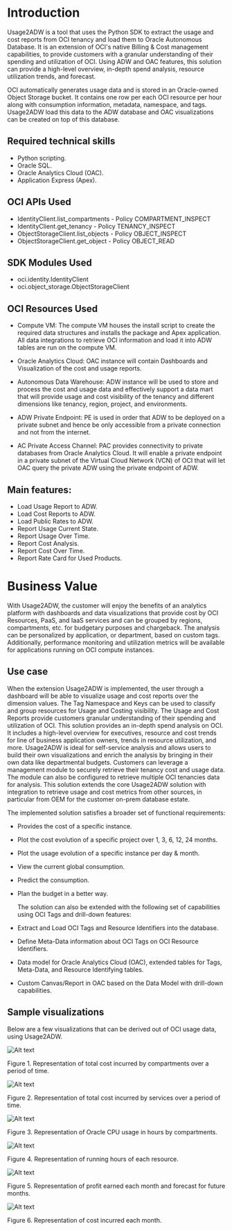 # Introduction

Usage2ADW is a tool that uses the Python SDK to extract the usage and cost reports from OCI tenancy and load them to Oracle Autonomous Database. It is an extension of OCI's native Billing & Cost management capabilities, to provide customers with a granular understanding of their spending and utilization of OCI. Using ADW and OAC features, this solution can provide a high-level overview, in-depth spend analysis, resource utilization trends, and forecast.

OCI automatically generates usage data and is stored in an Oracle-owned Object Storage bucket. It contains one row per each OCI resource per hour along with consumption information, metadata, namespace, and tags. Usage2ADW load this data to the ADW database and OAC visualizations can be created on top of this database.

## Required technical skills

- Python scripting.
- Oracle SQL.
- Oracle Analytics Cloud (OAC).
- Application Express (Apex).

## OCI APIs Used

- IdentityClient.list_compartments - Policy COMPARTMENT_INSPECT
- IdentityClient.get_tenancy - Policy TENANCY_INSPECT
- ObjectStorageClient.list_objects - Policy OBJECT_INSPECT
- ObjectStorageClient.get_object - Policy OBJECT_READ

## SDK Modules Used

- oci.identity.IdentityClient
- oci.object_storage.ObjectStorageClient

## OCI Resources Used

- Compute VM: The compute VM houses the install script to create the required data structures and installs the package and Apex application. All data integrations to retrieve OCI information and load it into ADW tables are run on the compute VM.
  
- Oracle Analytics Cloud: OAC instance will contain Dashboards and Visualization of the cost and usage reports.
  
- Autonomous Data Warehouse: ADW instance will be used to store and process the cost and usage data and effectively support a data mart that will provide usage and cost visibility of the tenancy and different dimensions like tenancy, region, project, and environments.
  
- ADW Private Endpoint: PE is used in order that ADW to be deployed on a private subnet and hence be only accessible from a private connection and not from the internet.
  
- AC Private Access Channel: PAC provides connectivity to private databases from Oracle Analytics Cloud. It will enable a private endpoint in a private subnet of the Virtual Cloud Network (VCN) of OCI that will let OAC query the private ADW using the private endpoint of ADW.

## Main features:

- Load Usage Report to ADW.
- Load Cost Reports to ADW.
- Load Public Rates to ADW.
- Report Usage Current State.
- Report Usage Over Time.
- Report Cost Analysis.
- Report Cost Over Time.
- Report Rate Card for Used Products.

# Business Value

 With Usage2ADW, the customer will enjoy the benefits of an analytics platform with dashboards and data visualizations that provide cost by OCI Resources, PaaS, and IaaS services and can be grouped by regions, compartments, etc. for budgetary purposes and chargeback. The analysis can be personalized by application, or department, based on custom tags. Additionally, performance monitoring and utilization metrics will be available for applications running on OCI compute instances.

## Use case

When the extension Usage2ADW is implemented, the user through a dashboard will be able to visualize usage and cost reports over the dimension values. The Tag Namespace and Keys can be used to classify and group resources for Usage and Costing visibility.
The Usage and Cost Reports provide customers granular understanding of their spending and utilization of OCI. This solution provides an in-depth spend analysis on OCI. It includes a high-level overview for executives, resource and cost trends for line of business application owners, trends in resource utilization, and more. Usage2ADW is ideal for self-service analysis and allows users to build their own visualizations and enrich the analysis by bringing in their own data like departmental budgets. Customers can leverage a management module to securely retrieve their tenancy cost and usage data. The module can also be configured to retrieve multiple OCI tenancies data for analysis. This solution extends the core Usage2ADW solution with integration to retrieve usage and cost metrics from other sources, in particular from OEM for the customer on-prem database estate.

The implemented solution satisfies a broader set of functional requirements:

- Provides the cost of a specific instance.
- Plot the cost evolution of a specific project over 1, 3, 6, 12, 24 months.
- Plot the usage evolution of a specific instance per day & month.
- View the current global consumption.
- Predict the consumption.
- Plan the budget in a better way.
  
  
  The solution can also be extended with the following set of capabilities using OCI Tags and drill-down features:

- Extract and Load OCI Tags and Resource Identifiers into the database.
- Define Meta-Data information about OCI Tags on OCI Resource Identifiers.
- Data model for Oracle Analytics Cloud (OAC), extended tables for Tags, Meta-Data, and Resource Identifying tables.
- Custom Canvas/Report in OAC based on the Data Model with drill-down capabilities.

## Sample visualizations

Below are a few visualizations that can be derived out of OCI usage data, using Usage2ADW.

![Alt text](image.png)

Figure 1. Representation of total cost incurred by compartments over a period of time.

![Alt text](image-1.png)

Figure 2. Representation of total cost incurred by services over a period of time.

![Alt text](image-2.png)

Figure 3. Representation of Oracle CPU usage in hours by compartments.

![Alt text](image-3.png)

Figure 4. Representation of running hours of each resource.

![Alt text](image-4.png)

Figure 5. Representation of profit earned each month and forecast for future months.

![Alt text](image-5.png)


Figure 6. Representation of cost incurred each month.








